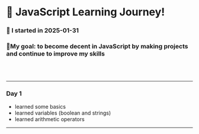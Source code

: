 # 🚀 JavaScript Learning Journey!
    
### 📅 I started in 2025-01-31

### 🎯My goal: to become decent in JavaScript by making projects and continue to improve my skills


<br><br>

---
### Day 1

-  learned some basics
-  learned variables (boolean and strings)
- learned arithmetic operators
    
---
